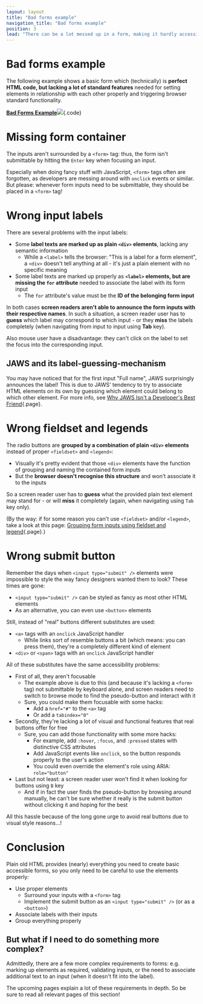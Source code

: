 ```yaml
---
layout: layout
title: "Bad forms example"
navigation_title: "Bad forms example"
position: 3
lead: "There can be a lot messed up in a form, making it hardly accessible in many ways. The most common ones are shown here."
---
```


# Bad forms example

The following example shows a basic form which (technically) is **perfect HTML code, but lacking a lot of standard features** needed for setting elements in relationship with each other properly and triggering browser standard functionality.

[**Bad Forms Example**![](https://s3-us-west-2.amazonaws.com/i.cdpn.io/1279260.JyQmgb.small.22f3865d-d744-4b69-bead-d744b2c6d43b.png)](https://codepen.io/accessibility-developer-guide/pen/JyQmgb){.code}

# Missing form container

The inputs aren't surrounded by a `<form>` tag: thus, the form isn't submittable by hitting the `Enter` key when focusing an input.

Especially when doing fancy stuff with JavaScript, `<form>` tags often are forgotten, as developers are messing around with `onclick` events or similar. But please: whenever form inputs need to be submittable, they should be placed in a `<form>` tag!

# Wrong input labels

There are several problems with the input labels:

- Some **label texts are marked up as plain `<div>` elements**, lacking any semantic information
    - While a `<label>` tells the browser: "This is a label for a form element", a `<div>` doesn't tell anything at all - it's just a plain element with no specific meaning
- Some label texts are marked up properly as **`<label>` elements, but are missing the `for` attribute** needed to associate the label with its form input
    - The `for` attribute's value must be the **ID of the belonging form input**

In both cases **screen readers aren't able to announce the form inputs with their respective names**. In such a situation, a screen reader user has to **guess** which label may correspond to which input - or they **miss** the labels completely (when navigating from input to input using **Tab** key).

Also mouse user have a disadvantage: they can't click on the label to set the focus into the corresponding input.

## JAWS and its label-guessing-mechanism

You may have noticed that for the first input "Full name", JAWS surprisingly announces the label! This is due to JAWS' tendency to try to associate HTML elements on its own by guessing which element could belong to which other element. For more info, see [Why JAWS Isn't a Developer's Best Friend](/knowledge/desktop-screen-readers/why-jaws-isnt-a-developers-best-friend){.page}.

# Wrong fieldset and legends

The radio buttons are **grouped by a combination of plain `<div>` elements** instead of proper `<fieldset>` and `<legend>`:

- Visually it's pretty evident that those `<div>` elements have the function of grouping and naming the contained form inputs
- But the **browser doesn't recognise this structure** and won't associate it to the inputs

So a screen reader user has to **guess** what the provided plain text element may stand for - or will **miss** it completely (again, when navigating using `Tab` key only).

(By the way: if for some reason you can't use `<fieldset>` and/or `<legend>`, take a look at this page: [Grouping form inputs using fieldset and legend](/examples/forms/grouping-form-inputs-using-fieldset-and-legend){.page}.)

# Wrong submit button

Remember the days when `<input type="submit" />` elements were impossible to style the way fancy designers wanted them to look? These times are gone:

- `<input type="submit" />` can be styled as fancy as most other HTML elements
- As an alternative, you can even use `<button>` elements

Still, instead of "real" buttons different substitutes are used:

- `<a>` tags with an `onclick` JavaScript handler
    - While links sort of resemble buttons a bit (which means: you can press them), they're a completely different kind of element
- `<div>` or `<span>` tags with an `onclick` JavaScript handler

All of these substitutes have the same accessibility problems:

- First of all, they aren't focusable
    - The example above is due to this (and because it's lacking a `<form>` tag) not submittable by keyboard alone, and screen readers need to switch to browse mode to find the pseudo-button and interact with it
    - Sure, you could make them focusable with some hacks:
        - Add a `href="#"` to the `<a>` tag
        - Or add a `tabindex="0"`
- Secondly, they're lacking a lot of visual and functional features that real buttons offer for free
    - Sure, you can add those functionality with some more hacks:
        - For example, add `:hover`, `:focus`, and `:pressed` states with distinctive CSS attributes
        - Add JavaScript events like `onclick`, so the button responds properly to the user's action
        - You could even override the element's role using ARIA: `role="button"`
- Last but not least: a screen reader user won't find it when looking for buttons using `B` key
    - And if in fact the user finds the pseudo-button by browsing around manually, he can't be sure whether it really is the submit button without clicking it and hoping for the best

All this hassle because of the long gone urge to avoid real buttons due to visual style reasons...!

# Conclusion

Plain old HTML provides (nearly) everything you need to create basic accessible forms, so you only need to be careful to use the elements properly:

- Use proper elements
    - Surround your inputs with a `<form>` tag
    - Implement the submit button as an `<input type="submit" />` (or as a `<button>`)
- Associate labels with their inputs
- Group everything properly

## But what if I need to do something more complex?

Admittedly, there are a few more complex requirements to forms: e.g. marking up elements as required, validating inputs, or the need to associate additional text to an input (when it doesn't fit into the label).

The upcoming pages explain a lot of these requirements in depth. So be sure to read all relevant pages of this section!